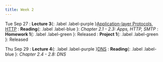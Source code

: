 ```yaml
---
title: Week 2
---
```


Tue Sep 27
: **Lecture 3**{: .label .label-purple }[Application-layer Protocols, HTTP](#)
: **Reading**{: .label .label-blue }: _Chapter 2.1 - 2.3: Apps, HTTP, SMTP_
: **Homework 1**{: .label .label-green }: Released
: **Project 1**{: .label .label-green }: Released

Thu Sep 29
: **Lecture 4**{: .label .label-purple }[DNS](#)
: **Reading**{: .label .label-blue }: _Chapter 2.4 - 2.8: DNS_
